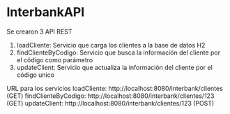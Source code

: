 # InterbankAPI

Se crearon 3 API REST
1) loadCliente: Servicio que carga los clientes a la base de datos H2
2) findClienteByCodigo: Servicio que busca la información del cliente por el código como parámetro
3) updateClient: Servicio que actualiza la información del cliente por el código unico

URL para los servicios
loadCliente: http://localhost:8080/interbank/clientes (GET)
findClienteByCodigo: http://localhost:8080/interbank/clientes/123 (GET)
updateClient: http://localhost:8080/interbank/clientes/123 (POST)
